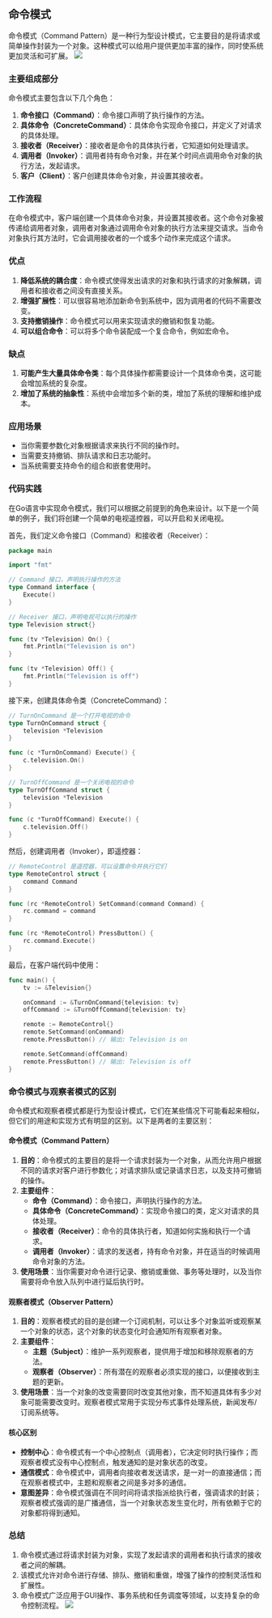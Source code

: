 ## 命令模式
命令模式（Command Pattern）是一种行为型设计模式，它主要目的是将请求或简单操作封装为一个对象。这种模式可以给用户提供更加丰富的操作，同时使系统更加灵活和可扩展。
![](https://github.com/user-attachments/assets/a2347fe3-4125-4429-a75e-94f35d63349f)

### 主要组成部分
命令模式主要包含以下几个角色：
1. **命令接口（Command）**：命令接口声明了执行操作的方法。
2. **具体命令（ConcreteCommand）**：具体命令实现命令接口，并定义了对请求的具体处理。
3. **接收者（Receiver）**：接收者是命令的具体执行者，它知道如何处理请求。
4. **调用者（Invoker）**：调用者持有命令对象，并在某个时间点调用命令对象的执行方法，发起请求。
5. **客户（Client）**：客户创建具体命令对象，并设置其接收者。

### 工作流程
在命令模式中，客户端创建一个具体命令对象，并设置其接收者。这个命令对象被传递给调用者对象，调用者对象通过调用命令对象的执行方法来提交请求。当命令对象执行其方法时，它会调用接收者的一个或多个动作来完成这个请求。

### 优点
1. **降低系统的耦合度**：命令模式使得发出请求的对象和执行请求的对象解耦，调用者和接收者之间没有直接关系。
2. **增强扩展性**：可以很容易地添加新命令到系统中，因为调用者的代码不需要改变。
3. **支持撤销操作**：命令模式可以用来实现请求的撤销和恢复功能。
4. **可以组合命令**：可以将多个命令装配成一个复合命令，例如宏命令。

### 缺点
1. **可能产生大量具体命令类**：每个具体操作都需要设计一个具体命令类，这可能会增加系统的复杂度。
2. **增加了系统的抽象性**：系统中会增加多个新的类，增加了系统的理解和维护成本。

### 应用场景
- 当你需要参数化对象根据请求来执行不同的操作时。
- 当需要支持撤销、排队请求和日志功能时。
- 当系统需要支持命令的组合和嵌套使用时。

### 代码实践
在Go语言中实现命令模式，我们可以根据之前提到的角色来设计。以下是一个简单的例子，我们将创建一个简单的电视遥控器，可以开启和关闭电视。

首先，我们定义命令接口（Command）和接收者（Receiver）：

```go
package main

import "fmt"

// Command 接口，声明执行操作的方法
type Command interface {
	Execute()
}

// Receiver 接口，声明电视可以执行的操作
type Television struct{}

func (tv *Television) On() {
	fmt.Println("Television is on")
}

func (tv *Television) Off() {
	fmt.Println("Television is off")
}
```

接下来，创建具体命令类（ConcreteCommand）：

```go
// TurnOnCommand 是一个打开电视的命令
type TurnOnCommand struct {
	television *Television
}

func (c *TurnOnCommand) Execute() {
	c.television.On()
}

// TurnOffCommand 是一个关闭电视的命令
type TurnOffCommand struct {
	television *Television
}

func (c *TurnOffCommand) Execute() {
	c.television.Off()
}
```

然后，创建调用者（Invoker），即遥控器：

```go
// RemoteControl 是遥控器，可以设置命令并执行它们
type RemoteControl struct {
	command Command
}

func (rc *RemoteControl) SetCommand(command Command) {
	rc.command = command
}

func (rc *RemoteControl) PressButton() {
	rc.command.Execute()
}
```

最后，在客户端代码中使用：

```go
func main() {
	tv := &Television{}

	onCommand := &TurnOnCommand{television: tv}
	offCommand := &TurnOffCommand{television: tv}

	remote := RemoteControl{}
	remote.SetCommand(onCommand)
	remote.PressButton() // 输出: Television is on

	remote.SetCommand(offCommand)
	remote.PressButton() // 输出: Television is off
}
```
### 命令模式与观察者模式的区别
命令模式和观察者模式都是行为型设计模式，它们在某些情况下可能看起来相似，但它们的用途和实现方式有明显的区别。以下是两者的主要区别：

####  命令模式（Command Pattern）
1. **目的**：命令模式的主要目的是将一个请求封装为一个对象，从而允许用户根据不同的请求对客户进行参数化；对请求排队或记录请求日志，以及支持可撤销的操作。
2. **主要组件**：
   - **命令（Command）**：命令接口，声明执行操作的方法。
   - **具体命令（ConcreteCommand）**：实现命令接口的类，定义对请求的具体处理。
   - **接收者（Receiver）**：命令的具体执行者，知道如何实施和执行一个请求。
   - **调用者（Invoker）**：请求的发送者，持有命令对象，并在适当的时候调用命令对象的方法。
3. **使用场景**：当你需要对命令进行记录、撤销或重做、事务等处理时，以及当你需要将命令放入队列中进行延后执行时。

#### 观察者模式（Observer Pattern）
1. **目的**：观察者模式的目的是创建一个订阅机制，可以让多个对象监听或观察某一个对象的状态，这个对象的状态变化时会通知所有观察者对象。
2. **主要组件**：
   - **主题（Subject）**：维护一系列观察者，提供用于增加和移除观察者的方法。
   - **观察者（Observer）**：所有潜在的观察者必须实现的接口，以便接收到主题的更新。
3. **使用场景**：当一个对象的改变需要同时改变其他对象，而不知道具体有多少对象可能需要改变时。观察者模式常用于实现分布式事件处理系统，新闻发布/订阅系统等。

####  核心区别
- **控制中心**：命令模式有一个中心控制点（调用者），它决定何时执行操作；而观察者模式没有中心控制点，触发通知的是对象状态的改变。
- **通信模式**：命令模式中，调用者向接收者发送请求，是一对一的直接通信；而在观察者模式中，主题和观察者之间是多对多的通信。
- **意图差异**：命令模式强调在不同时间将请求指派给执行者，强调请求的封装；观察者模式强调的是广播通信，当一个对象状态发生变化时，所有依赖于它的对象都将得到通知。

### 总结
1. 命令模式通过将请求封装为对象，实现了发起请求的调用者和执行请求的接收者之间的解耦。
2. 该模式允许对命令进行存储、排队、撤销和重做，增强了操作的控制灵活性和扩展性。
3. 命令模式广泛应用于GUI操作、事务系统和任务调度等领域，以支持复杂的命令控制流程。
![](https://github.com/user-attachments/assets/0394e205-9a58-467e-8aed-0798e26b64f3)

<!-- ##{"timestamp":1726705822}## -->
